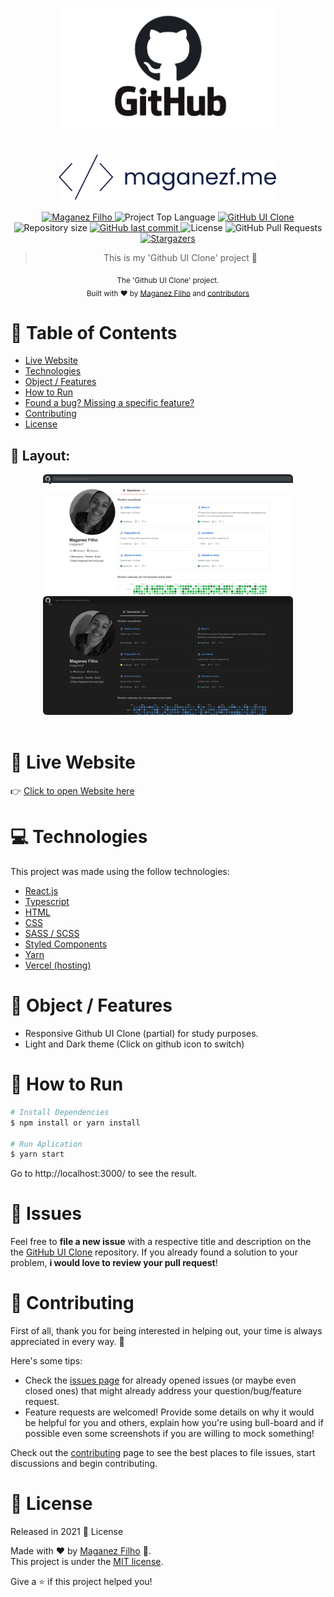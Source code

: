 <div align='center'>

# <img align='center' src="./.github/github-logo.png" alt="Github logo" width="350" style='border-radius: 6px;'/>

# <img align='center' src="./.github/logo.svg" alt="My logo (maganezf)" width="350" style='border-radius: 6px;'/>

</div>

<p align="center">
   <a href="https://www.linkedin.com/in/maganez-filho-b5813b188/">
      <img alt="Maganez Filho" src="https://img.shields.io/badge/-Maganez_Filho-0A66C2?style=flat&logo=Linkedin&logoColor=white" />
   </a>

  <img alt='Project Top Language' src='https://img.shields.io/github/languages/top/maganezf/github-ui-clone'/>

  <a href='https://github-ui-clone-maganezf.netlify.app/' >
    <img alt='GitHub UI Clone' src="https://img.shields.io/badge/GitHub UI Clone-101D42"/>
  </a>

  <img alt="Repository size" src="https://img.shields.io/github/repo-size/maganezf/github-ui-clone?color=5863d2">

  <a href="https://github.com/maganezf/github-ui-clone/commits/main">
    <img alt="GitHub last commit" src="https://img.shields.io/github/last-commit/maganezf/github-ui-clone?color=5863d2">
  </a>
  <img alt="License" src="https://img.shields.io/badge/license-MIT-5965e0">
  <img alt="GitHub Pull Requests" src="https://img.shields.io/github/issues-pr/maganezf/github-ui-clone?color=5863d2" />
  <a href="https://github.com/maganezf/github-ui-clone/stargazers">
    <img alt="Stargazers" src="https://img.shields.io/github/stars/maganezf/github-ui-clone?color=5863d2&logo=github">
  </a>
</p>

<div align="center">

> This is my 'Github UI Clone' project 🤗

<sub>The 'Github UI Clone' project. <br/>
Built with ❤︎ by
<a href="https://github.com/maganezf">Maganez Filho</a> and
<a href="https://github.com/maganezf/github-ui-clone/graphs/contributors">
contributors
</a>
</sub>

</div>

# 📌 Table of Contents

- [Live Website](#👀-live-website)
- [Technologies](#💻-technologies)
- [Object / Features](#🎯-object-/-features)
- [How to Run](#👷-how-to-run)
- [Found a bug? Missing a specific feature?](#🐛-issues)
- [Contributing](#🎉-contributing)
- [License](#📕-license)

<h2 align="left"> 🤩 Layout: </h2>
<p align="center">
  <div align="center">
    <img src="./.github/screenshot-light.png" width="400px" style='border-radius: 6px;' />
    <img src="./.github/screenshot-dark.png" width="400px" style='border-radius: 6px;' />
  </div>
  <br/>
</p>

# 👀 Live Website

👉 [Click to open Website here](https://github-ui-clone-maganezf.netlify.app/)

# 💻 Technologies

This project was made using the follow technologies:

- [React.js](https://reactjs.org/)
- [Typescript](https://www.typescriptlang.org/)
- [HTML](https://developer.mozilla.org/en-US/docs/Web/HTML)
- [CSS](https://developer.mozilla.org/en-US/docs/Web/CSS)
- [SASS / SCSS](https://sass-lang.com/)
- [Styled Components](https://styled-components.com/)
- [Yarn](https://yarnpkg.com/)
- [Vercel (hosting)](https://vercel.com/)

# 🎯 Object / Features

- Responsive Github UI Clone (partial) for study purposes.
- Light and Dark theme (Click on github icon to switch)

# 👷 How to Run

```bash
# Install Dependencies
$ npm install or yarn install

# Run Aplication
$ yarn start
```

Go to http://localhost:3000/ to see the result.

# 🐛 Issues

Feel free to **file a new issue** with a respective title and description on the the [GitHub UI Clone](https://github.com/maganezf/github-ui-clone/issues) repository. If you already found a solution to your problem, **i would love to review your pull request**!

# 🎉 Contributing

First of all, thank you for being interested in helping out, your time is always appreciated in every way. 💯

Here's some tips:

- Check the [issues page](https://github.com/maganezf/github-ui-clone/issues) for already opened issues (or maybe even closed ones) that might already address your question/bug/feature request.
- Feature requests are welcomed! Provide some details on why it would be helpful for you and others, explain how you're using bull-board and if possible even some screenshots if you are willing to mock something!

Check out the [contributing](./CONTRIBUTING) page to see the best places to file issues, start discussions and begin contributing.

# 📕 License

Released in 2021 📕 License

Made with ❤︎ by [Maganez Filho](https://github.com/maganezf) 🚀. <br/>
This project is under the [MIT license](./LICENSE).

Give a ⭐️ if this project helped you!
